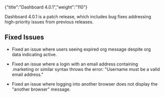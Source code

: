 {"title":"Dashboard 4.0.1","weight":"110"} 

Dashboard 4.0.1 is a patch release, which includes bug fixes addressing high-priority issues from previous releases.

## Fixed Issues

*   Fixed an issue where users seeing expired org message despite org data indicating active.
    
*   Fixed an issue where a login with an email address containing .marketing or similar syntax throws the error: "Username must be a valid email address."
    
*   Fixed an issue where logging into another browser does not display the "another browser" message.